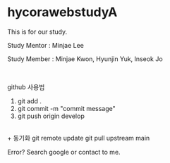 # hycorawebstudyA
This is for our study.

Study Mentor : Minjae Lee

Study Member : Minjae Kwon, Hyunjin Yuk, Inseok Jo

<br>

github 사용법

1. git add .
2. git commit -m "commit message"
3. git push origin develop
<br>
+ 동기화
git remote update
git pull upstream main

Error?
Search google or contact to me.

